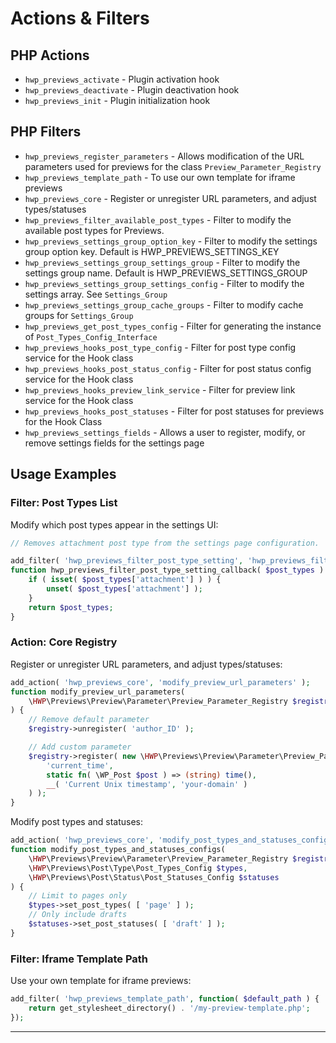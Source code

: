 # Actions & Filters

## PHP Actions

- `hwp_previews_activate` - Plugin activation hook
- `hwp_previews_deactivate` - Plugin deactivation hook
- `hwp_previews_init` - Plugin initialization hook

## PHP Filters

- `hwp_previews_register_parameters` - Allows modification of the URL parameters used for previews for the class `Preview_Parameter_Registry`
- `hwp_previews_template_path` - To use our own template for iframe previews
- `hwp_previews_core` - Register or unregister URL parameters, and adjust types/statuses
- `hwp_previews_filter_available_post_types` - Filter to modify the available post types for Previews.
- `hwp_previews_settings_group_option_key` - Filter to modify the settings group option key. Default is HWP_PREVIEWS_SETTINGS_KEY
- `hwp_previews_settings_group_settings_group` - Filter to modify the settings group name. Default is HWP_PREVIEWS_SETTINGS_GROUP
- `hwp_previews_settings_group_settings_config` - Filter to modify the settings array. See `Settings_Group`
- `hwp_previews_settings_group_cache_groups` - Filter to modify cache groups for `Settings_Group`
- `hwp_previews_get_post_types_config` - Filter for generating the instance of `Post_Types_Config_Interface`
- `hwp_previews_hooks_post_type_config` - Filter for post type config service for the Hook class
- `hwp_previews_hooks_post_status_config` - Filter for post status config service for the Hook class
- `hwp_previews_hooks_preview_link_service` - Filter for preview link service for the Hook class
- `hwp_previews_hooks_post_statuses` - Filter for post statuses for previews for the Hook Class
- `hwp_previews_settings_fields` - Allows a user to register, modify, or remove settings fields for the settings page

## Usage Examples

### Filter: Post Types List

Modify which post types appear in the settings UI:

```php
// Removes attachment post type from the settings page configuration.

add_filter( 'hwp_previews_filter_post_type_setting', 'hwp_previews_filter_post_type_setting_callback' );
function hwp_previews_filter_post_type_setting_callback( $post_types ) {
    if ( isset( $post_types['attachment'] ) ) {
        unset( $post_types['attachment'] );
    }
    return $post_types;
}
```

### Action: Core Registry

Register or unregister URL parameters, and adjust types/statuses:

```php
add_action( 'hwp_previews_core', 'modify_preview_url_parameters' );
function modify_preview_url_parameters( 
    \HWP\Previews\Preview\Parameter\Preview_Parameter_Registry $registry
) {
    // Remove default parameter
    $registry->unregister( 'author_ID' );

    // Add custom parameter
    $registry->register( new \HWP\Previews\Preview\Parameter\Preview_Parameter(
        'current_time',
        static fn( \WP_Post $post ) => (string) time(),
        __( 'Current Unix timestamp', 'your-domain' )
    ) );
}
```

Modify post types and statuses:

```php
add_action( 'hwp_previews_core', 'modify_post_types_and_statuses_configs', 10, 3 );
function modify_post_types_and_statuses_configs(
    \HWP\Previews\Preview\Parameter\Preview_Parameter_Registry $registry,
    \HWP\Previews\Post\Type\Post_Types_Config $types,
    \HWP\Previews\Post\Status\Post_Statuses_Config $statuses
) {
    // Limit to pages only
    $types->set_post_types( [ 'page' ] );
    // Only include drafts
    $statuses->set_post_statuses( [ 'draft' ] );
}
```

### Filter: Iframe Template Path

Use your own template for iframe previews:

```php
add_filter( 'hwp_previews_template_path', function( $default_path ) {
    return get_stylesheet_directory() . '/my-preview-template.php';
});
```

---
